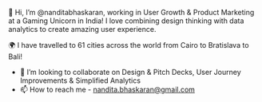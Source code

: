 👋 Hi, I’m @nanditabhaskaran, working in User Growth & Product Marketing at a Gaming Unicorn in India!
I love combining design thinking with data analytics to create amazing user experience.

🌍 I have travelled to 61 cities across the world from Cairo to Bratislava to Bali!

- 💞️ I’m looking to collaborate on Design & Pitch Decks, User Journey Improvements & Simplified Analytics
- 📫 How to reach me - nandita.bhaskaran@gmail.com

<!---
nanditabhaskaran/nanditabhaskaran is a ✨ special ✨ repository because its `README.md` (this file) appears on your GitHub profile.
You can click the Preview link to take a look at your changes.
--->

